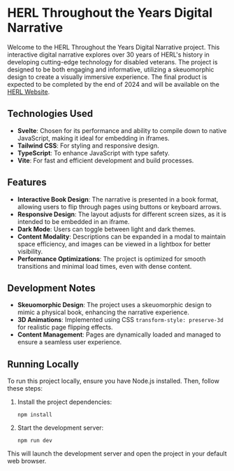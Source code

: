 # HERL Throughout the Years Digital Narrative

Welcome to the HERL Throughout the Years Digital Narrative project. This interactive digital narrative explores over 30 years of HERL's history in developing cutting-edge technology for disabled veterans. The project is designed to be both engaging and informative, utilizing a skeuomorphic design to create a visually immersive experience. The final product is expected to be completed by the end of 2024 and will be available on the [HERL Website](https://herl.pitt.edu).

## Technologies Used

- **Svelte**: Chosen for its performance and ability to compile down to native JavaScript, making it ideal for embedding in iframes.
- **Tailwind CSS**: For styling and responsive design.
- **TypeScript**: To enhance JavaScript with type safety.
- **Vite**: For fast and efficient development and build processes.

## Features

- **Interactive Book Design**: The narrative is presented in a book format, allowing users to flip through pages using buttons or keyboard arrows.
- **Responsive Design**: The layout adjusts for different screen sizes, as it is intended to be embedded in an iframe.
- **Dark Mode**: Users can toggle between light and dark themes.
- **Content Modality**: Descriptions can be expanded in a modal to maintain space efficiency, and images can be viewed in a lightbox for better visibility.
- **Performance Optimizations**: The project is optimized for smooth transitions and minimal load times, even with dense content.

## Development Notes

- **Skeuomorphic Design**: The project uses a skeuomorphic design to mimic a physical book, enhancing the narrative experience.
- **3D Animations**: Implemented using CSS `transform-style: preserve-3d` for realistic page flipping effects.
- **Content Management**: Pages are dynamically loaded and managed to ensure a seamless user experience.

## Running Locally

To run this project locally, ensure you have Node.js installed. Then, follow these steps:

1. Install the project dependencies:

   ```
   npm install
   ```

2. Start the development server:
   ```
   npm run dev
   ```

This will launch the development server and open the project in your default web browser.

